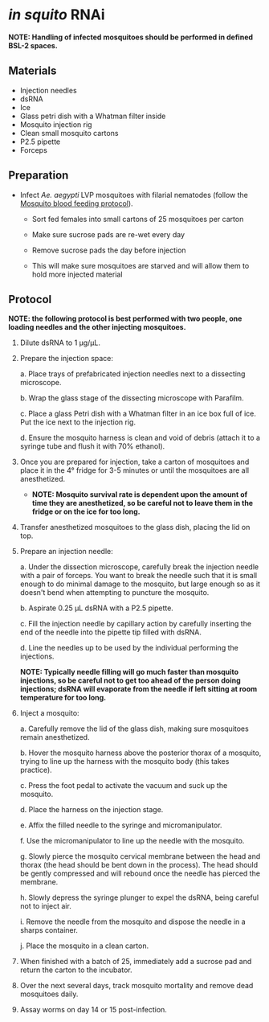 # *in squito* RNAi

**NOTE: Handling of infected mosquitoes should be performed in defined BSL-2 spaces.**

## Materials

- Injection needles
- dsRNA
- Ice
- Glass petri dish with a Whatman filter inside
- Mosquito injection rig
- Clean small mosquito cartons
- P2.5 pipette
- Forceps

## Preparation

- Infect *Ae. aegypti* LVP mosquitoes with filarial nematodes (follow the [Mosquito blood feeding protocol](../parasitic_nematodes/Mosquito_blood_feeding/Mosquito_blood_feeding.md)).

  - Sort fed females into small cartons of 25 mosquitoes per carton

  - Make sure sucrose pads are re-wet every day

  - Remove sucrose pads the day before injection

  - This will make sure mosquitoes are starved and will allow them to hold more injected material

## Protocol

**NOTE: the following protocol is best performed with two people, one loading needles and the other injecting mosquitoes.**

1. Dilute dsRNA to 1 μg/μL.

2. Prepare the injection space:

    a. Place trays of prefabricated injection needles next to a dissecting microscope.

    b. Wrap the glass stage of the dissecting microscope with Parafilm.

    c. Place a glass Petri dish with a Whatman filter in an ice box full of ice. Put the ice next to the injection rig.

    d. Ensure the mosquito harness is clean and void of debris (attach it to a syringe tube and flush it with 70% ethanol).

3. Once you are prepared for injection, take a carton of mosquitoes and place it in the 4° fridge for 3-5 minutes or until the mosquitoes are all anesthetized.

    - **NOTE: Mosquito survival rate is dependent upon the amount of time they are anesthetized, so be careful not to leave them in the fridge or on the ice for too long.**

4. Transfer anesthetized mosquitoes to the glass dish, placing the lid on top.

5. Prepare an injection needle:

    a. Under the dissection microscope, carefully break the injection needle with a pair of forceps. You want to break the needle such that it is small enough to do minimal damage to the mosquito, but large enough so as it doesn't bend when attempting to puncture the mosquito.

    b. Aspirate 0.25 μL dsRNA with a P2.5 pipette.

    c. Fill the injection needle by capillary action by carefully inserting the end of the needle into the pipette tip filled with dsRNA.

    d. Line the needles up to be used by the individual performing the injections.

    **NOTE: Typically needle filling will go much faster than mosquito injections, so be careful not to get too ahead of the person doing injections; dsRNA will evaporate from the needle if left sitting at room temperature for too long.**

6. Inject a mosquito:

    a. Carefully remove the lid of the glass dish, making sure mosquitoes remain anesthetized.

    b. Hover the mosquito harness above the posterior thorax of a mosquito, trying to line up the harness with the mosquito body (this takes practice).

    c. Press the foot pedal to activate the vacuum and suck up the mosquito.

    d. Place the harness on the injection stage.

    e. Affix the filled needle to the syringe and micromanipulator.

    f. Use the micromanipulator to line up the needle with the mosquito.

    g. Slowly pierce the mosquito cervical membrane between the head and thorax (the head should be bent down in the process). The head should be gently compressed and will rebound once the needle has pierced the membrane.

    h. Slowly depress the syringe plunger to expel the dsRNA, being careful not to inject air.

    i. Remove the needle from the mosquito and dispose the needle in a sharps container.

    j. Place the mosquito in a clean carton.

7. When finished with a batch of 25, immediately add a sucrose pad and return the carton to the incubator.

8. Over the next several days, track mosquito mortality and remove dead mosquitoes daily.

9. Assay worms on day 14 or 15 post-infection.
